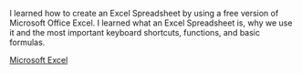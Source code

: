 I learned how to create an Excel Spreadsheet by using a free version of Microsoft Office Excel. I learned  what an Excel Spreadsheet is, why we use it and the most important keyboard shortcuts, functions, and basic formulas.


[Microsoft Excel](https://www.coursera.org/account/accomplishments/verify/YU2FB3RMTT9L)


